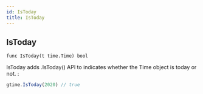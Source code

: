 ```yaml
---
id: IsToday
title: IsToday
---
```



## IsToday
`func IsToday(t time.Time) bool`

IsToday adds .IsToday() API to indicates whether the Time object is today or not.
:
```js
gtime.IsToday(2020) // true
```

